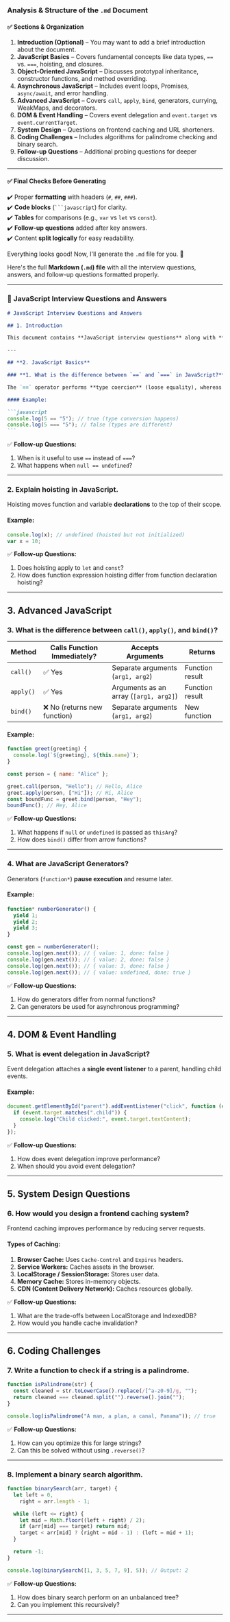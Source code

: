 ### **Analysis & Structure of the `.md` Document**

#### ✅ **Sections & Organization**

1. **Introduction (Optional)** – You may want to add a brief introduction about the document.
2. **JavaScript Basics** – Covers fundamental concepts like data types, `==` vs. `===`, hoisting, and closures.
3. **Object-Oriented JavaScript** – Discusses prototypal inheritance, constructor functions, and method overriding.
4. **Asynchronous JavaScript** – Includes event loops, Promises, `async/await`, and error handling.
5. **Advanced JavaScript** – Covers `call`, `apply`, `bind`, generators, currying, WeakMaps, and decorators.
6. **DOM & Event Handling** – Covers event delegation and `event.target` vs `event.currentTarget`.
7. **System Design** – Questions on frontend caching and URL shorteners.
8. **Coding Challenges** – Includes algorithms for palindrome checking and binary search.
9. **Follow-up Questions** – Additional probing questions for deeper discussion.

---

#### ✅ **Final Checks Before Generating**

✔️ Proper **formatting** with headers (`#`, `##`, `###`).  
✔️ **Code blocks** (` ```javascript `) for clarity.  
✔️ **Tables** for comparisons (e.g., `var` vs `let` vs `const`).  
✔️ **Follow-up questions** added after key answers.  
✔️ Content **split logically** for easy readability.

Everything looks good! Now, I'll generate the `.md` file for you. 🚀

Here's the full **Markdown (`.md`) file** with all the interview questions, answers, and follow-up questions formatted properly.

---

### **📌 JavaScript Interview Questions and Answers**

````markdown
# JavaScript Interview Questions and Answers

## 1. Introduction

This document contains **JavaScript interview questions** along with **detailed answers** and **follow-up questions** to help you evaluate candidates effectively.

---

## **2. JavaScript Basics**

### **1. What is the difference between `==` and `===` in JavaScript?**

The `==` operator performs **type coercion** (loose equality), whereas `===` (strict equality) compares both **value and type**.

#### Example:

```javascript
console.log(5 == "5"); // true (type conversion happens)
console.log(5 === "5"); // false (types are different)
```
````

✅ **Follow-up Questions:**

1. When is it useful to use `==` instead of `===`?
2. What happens when `null == undefined`?

---

### **2. Explain hoisting in JavaScript.**

Hoisting moves function and variable **declarations** to the top of their scope.

#### Example:

```javascript
console.log(x); // undefined (hoisted but not initialized)
var x = 10;
```

✅ **Follow-up Questions:**

1. Does hoisting apply to `let` and `const`?
2. How does function expression hoisting differ from function declaration hoisting?

---

## **3. Advanced JavaScript**

### **3. What is the difference between `call()`, `apply()`, and `bind()`?**

| Method    | Calls Function Immediately?  | Accepts Arguments                      | Returns         |
| --------- | ---------------------------- | -------------------------------------- | --------------- |
| `call()`  | ✅ Yes                       | Separate arguments (`arg1, arg2`)      | Function result |
| `apply()` | ✅ Yes                       | Arguments as an array (`[arg1, arg2]`) | Function result |
| `bind()`  | ❌ No (returns new function) | Separate arguments (`arg1, arg2`)      | New function    |

#### Example:

```javascript
function greet(greeting) {
  console.log(`${greeting}, ${this.name}`);
}

const person = { name: "Alice" };

greet.call(person, "Hello"); // Hello, Alice
greet.apply(person, ["Hi"]); // Hi, Alice
const boundFunc = greet.bind(person, "Hey");
boundFunc(); // Hey, Alice
```

✅ **Follow-up Questions:**

1. What happens if `null` or `undefined` is passed as `thisArg`?
2. How does `bind()` differ from arrow functions?

---

### **4. What are JavaScript Generators?**

Generators (`function*`) **pause execution** and resume later.

#### Example:

```javascript
function* numberGenerator() {
  yield 1;
  yield 2;
  yield 3;
}

const gen = numberGenerator();
console.log(gen.next()); // { value: 1, done: false }
console.log(gen.next()); // { value: 2, done: false }
console.log(gen.next()); // { value: 3, done: false }
console.log(gen.next()); // { value: undefined, done: true }
```

✅ **Follow-up Questions:**

1. How do generators differ from normal functions?
2. Can generators be used for asynchronous programming?

---

## **4. DOM & Event Handling**

### **5. What is event delegation in JavaScript?**

Event delegation attaches a **single event listener** to a parent, handling child events.

#### Example:

```javascript
document.getElementById("parent").addEventListener("click", function (event) {
  if (event.target.matches(".child")) {
    console.log("Child clicked:", event.target.textContent);
  }
});
```

✅ **Follow-up Questions:**

1. How does event delegation improve performance?
2. When should you avoid event delegation?

---

## **5. System Design Questions**

### **6. How would you design a frontend caching system?**

Frontend caching improves performance by reducing server requests.

#### **Types of Caching:**

1. **Browser Cache:** Uses `Cache-Control` and `Expires` headers.
2. **Service Workers:** Caches assets in the browser.
3. **LocalStorage / SessionStorage:** Stores user data.
4. **Memory Cache:** Stores in-memory objects.
5. **CDN (Content Delivery Network):** Caches resources globally.

✅ **Follow-up Questions:**

1. What are the trade-offs between LocalStorage and IndexedDB?
2. How would you handle cache invalidation?

---

## **6. Coding Challenges**

### **7. Write a function to check if a string is a palindrome.**

```javascript
function isPalindrome(str) {
  const cleaned = str.toLowerCase().replace(/[^a-z0-9]/g, "");
  return cleaned === cleaned.split("").reverse().join("");
}

console.log(isPalindrome("A man, a plan, a canal, Panama")); // true
```

✅ **Follow-up Questions:**

1. How can you optimize this for large strings?
2. Can this be solved without using `.reverse()`?

---

### **8. Implement a binary search algorithm.**

```javascript
function binarySearch(arr, target) {
  let left = 0,
    right = arr.length - 1;

  while (left <= right) {
    let mid = Math.floor((left + right) / 2);
    if (arr[mid] === target) return mid;
    target < arr[mid] ? (right = mid - 1) : (left = mid + 1);
  }

  return -1;
}

console.log(binarySearch([1, 3, 5, 7, 9], 5)); // Output: 2
```

✅ **Follow-up Questions:**

1. How does binary search perform on an unbalanced tree?
2. Can you implement this recursively?

---
